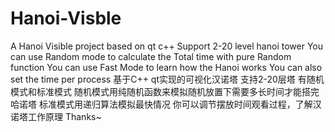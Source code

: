 # Hanoi-Visble
A Hanoi Visible project based on qt c++ Support 2-20 level hanoi tower You can use Random mode to calculate the Total time with pure Random function You can use Fast Mode to learn how the Hanoi works You can also set the time per process 基于C++ qt实现的可视化汉诺塔 支持2-20层塔 有随机模式和标准模式 随机模式用纯随机函数来模拟随机放置下需要多长时间才能搭完哈诺塔 标准模式用递归算法模拟最快情况 你可以调节摆放时间观看过程，了解汉诺塔工作原理 Thanks~
